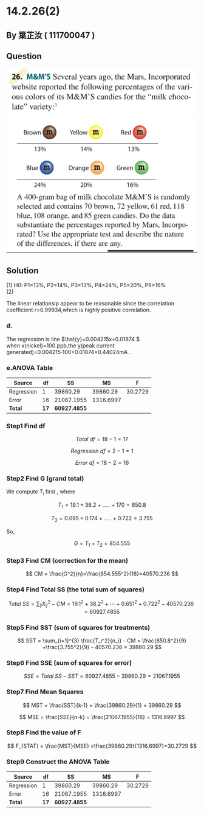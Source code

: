 # 14.2.26(2)

## By 葉芷汝 ( 111700047 )

## Question

![image](https://raw.githubusercontent.com/HWTeng-Course/202402-Statistics/main/Images/S__3842223.jpg)
![image](https://raw.githubusercontent.com/HWTeng-Course/202402-Statistics/main/Images/S__3842225.jpg)

## Solution
(1) H0: P1=13%, P2=14%, P3=13%, P4=24%, P5=20%, P6=16% \
(2) 

The linear relationsip appear to be reasonable since the correlation coefficient r=0.99934,which is highly positive correlation.

### d.
The regression is line $\hat{y}=0.004215x+0.01874 $\
when x(nickel)=100 ppb,the y(peak current generated)=0.004215·100+0.01874=0.44024mA .<br>

### e.ANOVA Table

| Source     | df | SS     | MS     | F    |
|------------|----|--------|--------|------|
| Regression | 1  | 39860.29| 39860.29 | 30.2729 |
| Error      | 16 | 21067.1955|1316.6997|      |
| **Total**      | **17** | **60927.4855**|        |      |

### Step1 Find df

$$
Total \ df = 18-1=17
$$

$$
Regression \ df = 2-1=1
$$

$$
Error \ df = 18-2=16
$$

### Step2 Find G (grand total)
We compute $T_i$ first , where

$$
T_1 = 19.1+38.2+.....+170=850.8
$$

$$
T_2 = 0.095+0.174+.....+0.722=3.755
$$



So,

$$
G = T_1 + T_2 = 854.555
$$

### Step3 Find CM (correction for the mean)

$$
CM = \frac{G^2}{n}=\frac{854.555^2}{18}=40570.236
$$

### Step4 Find Total SS (the total sum of squares)

$$
Total \ SS =  \sum_{ij} X_{ij}^2 - CM = 19.1^2+38.2^2+\cdots+0.651^2+0.722^2 -40570.236 = 60927.4855
$$

### Step5 Find SST (sum of squares for treatments)

$$
SST =  \sum_{i=1}^{3} \frac{T_i^2}{n_i} - CM = \frac{850.8^2}{9} +\frac{3.755^2}{9} - 40570.236 = 39860.29
$$

### Step6 Find SSE (sum of squares for error)

$$
SSE = Total \ SS - SST = 60927.4855- 39860.29= 21067.1955
$$



### Step7 Find Mean Squares

$$
MST = \frac{SST}{k-1} = \frac{39860.29}{1} = 39860.29
$$

$$
MSE = \frac{SSE}{n-k} = \frac{21067.1955}{16} = 1316.6997
$$


### Step8 Find the value of F

$$
F_{STAT} = \frac{MST}{MSE} =\frac{39860.29}{1316.6997}=30.2729
$$

### Step9 Construct the ANOVA Table

| Source     | df | SS     | MS     | F    |
|------------|----|--------|--------|------|
| Regression | 1  | 39860.29| 39860.29 | 30.2729 |
| Error      | 16 | 21067.1955|1316.6997|      |
| **Total**      | **17** | **60927.4855**|        |      |

